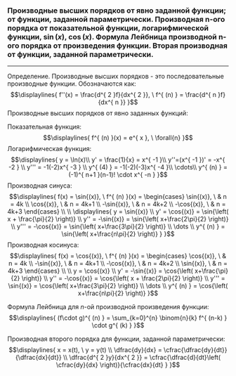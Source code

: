 ### Производные высших порядков от явно заданной функции; от функции, заданной параметрически. Производная n-ого порядка от показательной функции, логарифмической функции, ${\displaystyle \sin{(x)}}$, ${\displaystyle \cos{(x)}}$. Формула Лейбница производной n-ого порядка от произведения функции. Вторая производная от функции, заданной параметрически.
---
Определение. Производные высших порядков - это последовательные производные функции. Обозначаются как:
$$\displaylines{
f''(x) = \frac{d^{ 2 }f}{dx^{ 2 }}, \   f^{ (n) } = \frac{d^{ n }f}{dx^{ n }}  
}$$
Производные высших порядков от явно заданных функций:

Показательная функция:
$$\displaylines{
f^{ (n) }(x) = e^{ x }, \  \forall{n}
}$$
Логарифмическая функция:
$$\displaylines{
y = \ln(x)\\
y' = \frac{1}{x} = x^{ -1 }\\
y''=(x^{ -1 })' = -x^{ -2 } \\
y''' = -1(-2)x^{ -3 } \\
y^{ (4) } = -1(-2)(-3)x^{ -4 }\\
\cdots\\
y^{ (n) } = (-1)^{ n+1 }(n-1)! \cdot  x^{ -n }
}$$
Производная синуса:
$$\displaylines{
f(x) = \sin{(x)}, \  f^{ (n) }(x) = \begin{cases}
\sin{(x)}, \   & n = 4k \\
\cos{(x)}, \   & n = 4k+1 \\
-\sin{(x)}, \   & n = 4k+2 \\
-\cos{(x)}, \   & n = 4k+3
\end{cases} \\ \\
\displaylines{
y = \sin{(x)} \\
y' = \cos{(x)} = \sin{\left( x + \frac{\pi}{2} \right)} \\
y'' = -\sin{(x)} = \sin{\left( x+\frac{2\pi}{2} \right)} \\
y''' = -\cos{(x)} = \sin{\left( x+\frac{3\pi}{2} \right)} \\
\dots \\
y^{ (n) } = \sin{\left( x+\frac{n\pi}{2} \right)}
}
}$$
Производная косинуса:
$$\displaylines{
f(x) = \cos{(x)}, \  f^{ (n) }(x) = \begin{cases}
\cos{(x)}, \  &  n = 4k \\
-\sin{(x)}, \  &  n = 4k+1 \\
-\cos{(x)}, \  &  n = 4k+2  \\
\sin{(x)}, \   &  n = 4k+3
\end{cases} \\ \\
y = \cos{(x)} \\ 
y' = -\sin{(x)} = \cos{\left( x+\frac{\pi}{2} \right)} \\
y'' = -\cos{(x)} = \cos{\left( x + \frac{2\pi}{2} \right)} \\
y''' = \sin{(x)} = \cos{\left( x+\frac{3\pi}{2} \right)} \\
\dots \\
y^{ (n) } = \cos{\left( x+\frac{n\pi}{2} \right)}
}$$

Формула Лейбница для ${\displaystyle n}$-ой производной произведения функции:
$$\displaylines{
(f\cdot g)^{ (n) } = \sum_{k=0}^{n} \binom{n}{k} f^{ (n-k) } \cdot g^{ (k) }
}$$

Производная второго порядка для функции, заданной параметрически:
$$\displaylines{
x = x(t), \  y = y(t) \\
\dfrac{dy}{dx} = \cfrac{\dfrac{dy}{dt}}{\dfrac{dx}{dt}} \\
\dfrac{d^{ 2 }y}{dx^{ 2 }} = \cfrac{\dfrac{d}{dt}\left( \cfrac{dy}{dx}  \right)}{\cfrac{dx}{dt} } 
}$$
